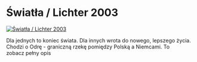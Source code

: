Światła / Lichter 2003 
=============
[![Światła / Lichter 2003 ](http://vidos.pl/images/player.gif)](http://vidos.pl/wiatla-lichter-2003)

 Dla jednych to koniec świata. Dla innych wrota do nowego, lepszego życia. Chodzi o Odrę - graniczną rzekę pomiędzy Polską a Niemcami. To zobacz pełny opis
